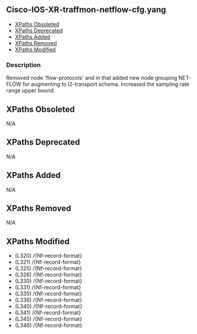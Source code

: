 ## Cisco-IOS-XR-traffmon-netflow-cfg.yang

- [XPaths Obsoleted](#xpaths-obsoleted)
- [XPaths Deprecated](#xpaths-deprecated)
- [XPaths Added](#xpaths-added)
- [XPaths Removed](#xpaths-removed)
- [XPaths Modified](#xpaths-modified)

### Description

Removed node 'flow-protocols' and in that added new node grouping NET-FLOW for augmenting to l2-transport schema. Increased the sampling rate range upper bound.

## XPaths Obsoleted

N/A

## XPaths Deprecated

N/A

## XPaths Added

N/A

## XPaths Removed

N/A

## XPaths Modified

- (L320)	/{Nf-record-format}
- (L321)	/{Nf-record-format}
- (L325)	/{Nf-record-format}
- (L326)	/{Nf-record-format}
- (L330)	/{Nf-record-format}
- (L331)	/{Nf-record-format}
- (L335)	/{Nf-record-format}
- (L336)	/{Nf-record-format}
- (L340)	/{Nf-record-format}
- (L341)	/{Nf-record-format}
- (L345)	/{Nf-record-format}
- (L346)	/{Nf-record-format}

